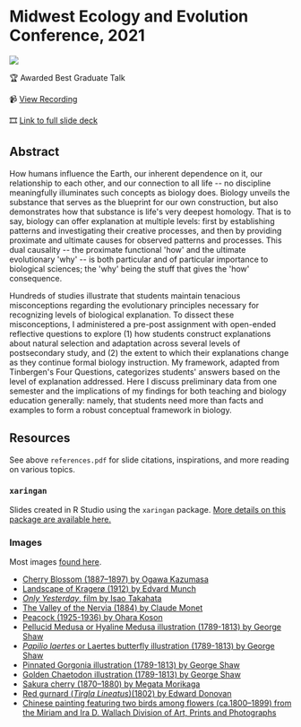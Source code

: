 # Midwest Ecology and Evolution Conference, 2021

<img src="https://ledelaney.org/talks/2021meec/css/images/03-2021-MEEC-card.png" />

🏆 Awarded Best Graduate Talk

📹 [View Recording](https://uofi.app.box.com/v/2021meec-talk)

🎞️ [Link to full slide deck](https://ledelaney.org/talks/2021meec/)

## Abstract

How humans influence the Earth, our inherent dependence on it, our relationship to each other, and our connection to all life -- no discipline meaningfully illuminates such concepts as biology does. Biology unveils the substance that serves as the blueprint for our own construction, but also demonstrates how that substance is life's very deepest homology. That is to say, biology can offer explanation at multiple levels: first by establishing patterns and investigating their creative processes, and then by providing proximate and ultimate causes for observed patterns and processes. This dual causality -- the proximate functional 'how' and the ultimate evolutionary 'why' -- is both particular and of particular importance to biological sciences; the 'why' being the stuff that gives the 'how' consequence. 

Hundreds of studies illustrate that students maintain tenacious misconceptions regarding the evolutionary principles necessary for recognizing levels of biological explanation. To dissect these misconceptions, I administered a pre-post assignment with open-ended reflective questions to explore (1) how students construct explanations about natural selection and adaptation across several levels of postsecondary study, and (2) the extent to which their explanations change as they continue formal biology instruction. My framework, adapted from Tinbergen's Four Questions, categorizes students' answers based on the level of explanation addressed. Here I discuss preliminary data from one semester and the implications of my findings for both teaching and biology education generally: namely, that students need more than facts and examples to form a robust conceptual framework in biology.

## Resources

See above `references.pdf` for slide citations, inspirations, and more reading on various topics.

### `xaringan`

Slides created in R Studio using the `xaringan` package. [More details on this package are available here.](https://bookdown.org/yihui/rmarkdown/xaringan.html)

### Images

Most images [found here](https://www.rawpixel.com/category/53/public-domain).

+ [Cherry Blossom (1887–1897) by Ogawa Kazumasa](https://www.rawpixel.com/image/523356/free-illustration-image-sakura-cherry-blossom-ogawa-kazumasa)
+ [Landscape of Kragerø (1912) by Edvard Munch](https://www.rawpixel.com/image/2043769/landscape-kragero)
+ [_Only Yesterday_, film by Isao Takahata](https://static01.nyt.com/images/2017/10/15/arts/15GHIBLI-RANKING-ONLY/15GHIBLI-RANKING-ONLY-jumbo.jpg)
+ [The Valley of the Nervia (1884) by Claude Monet](https://www.rawpixel.com/image/2677418/free-illustration-image-monet-mountain-claude-monet)
+ [Peacock (1925-1936) by Ohara Koson](https://www.rawpixel.com/image/436666/beautiful-peacock)
+ [Pellucid Medusa or Hyaline Medusa illustration (1789-1813) by George Shaw](https://www.rawpixel.com/image/386843/free-illustration-image-jellyfish-medusa-george-shaw)
+ [_Papilio laertes_ or Laertes butterfly illustration (1789-1813) by George Shaw ](https://www.rawpixel.com/image/386358/free-illustration-image-butterfly-butterflies-public-domain-background)
+ [Pinnated Gorgonia illustration (1789-1813) by George Shaw ](https://www.rawpixel.com/image/386751/free-illustration-image-coral-coral-illustrations-coral-vintage)
+ [Golden Chaetodon illustration (1789-1813) by George Shaw](https://www.rawpixel.com/image/386308/free-illustration-image-fish-george-shaw-1800s-public-domain)
+ [Sakura cherry (1870–1880) by Megata Morikaga](https://www.rawpixel.com/image/2801621/free-illustration-image-cherry-blossom-flower-japanese)
+ [Red gurnard (_Tirgla Lineatus_)(1802) by Edward Donovan](https://www.rawpixel.com/image/431258/free-illustration-image-vintage-fish-fish-red-gurnard)
+ [Chinese painting featuring two birds among flowers (ca.1800–1899) from the Miriam and Ira D. Wallach Division of Art, Prints and Photographs](https://www.rawpixel.com/image/544853/free-illustration-image-chinese-landscape-flower)
